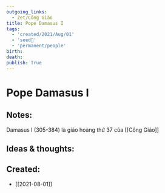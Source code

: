 ```yaml
---
outgoing_links:
  - Zet/Công Giáo
title: Pope Damasus I
tags:
  - 'created/2021/Aug/01'
  - 'seed🥜'
  - 'permanent/people'
birth:
death:
publish: True
---
```

# Pope Damasus I

## Notes:
Damasus I (305-384) là giáo hoàng thứ 37 của [[Công Giáo]]

## Ideas & thoughts:

## Created:
- [[2021-08-01]]
